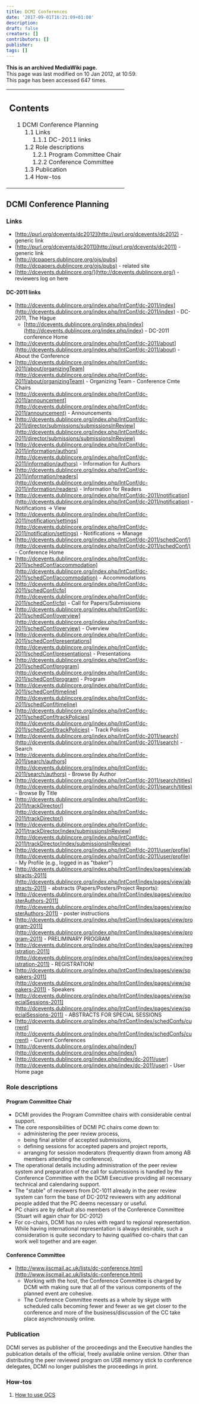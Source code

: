 ```yaml
---
title: DCMI Conferences
date: '2017-09-01T16:21:09+01:00'
description: 
draft: false
creators: []
contributors: []
publisher: 
tags: []
---
```


 **This is an archived MediaWiki page.**  
This page was last modified on 10 Jan 2012, at 10:59.  
This page has been accessed 647 times.

<table id="toc" class="toc">
  <tr>
    <td>
      <div id="toctitle">
        <h2>Contents</h2>
      </div>
      <ul>
        <li class="toclevel-1 tocsection-1">
          <a href="#DCMI_Conference_Planning"><span class="tocnumber">1</span> <span class="toctext">DCMI Conference Planning</span></a>
          <ul>
            <li class="toclevel-2 tocsection-2">
              <a href="#Links"><span class="tocnumber">1.1</span> <span class="toctext">Links</span></a>
              <ul>
                <li class="toclevel-3 tocsection-3"><a href="#DC-2011_links"><span class="tocnumber">1.1.1</span> <span class="toctext">DC-2011 links</span></a></li>
              </ul>
            </li>
            <li class="toclevel-2 tocsection-4">
              <a href="#Role_descriptions"><span class="tocnumber">1.2</span> <span class="toctext">Role descriptions</span></a>
              <ul>
                <li class="toclevel-3 tocsection-5"><a href="#Program_Committee_Chair"><span class="tocnumber">1.2.1</span> <span class="toctext">Program Committee Chair</span></a></li>
                <li class="toclevel-3 tocsection-6"><a href="#Conference_Committee"><span class="tocnumber">1.2.2</span> <span class="toctext">Conference Committee</span></a></li>
              </ul>
            </li>
            <li class="toclevel-2 tocsection-7"><a href="#Publication"><span class="tocnumber">1.3</span> <span class="toctext">Publication</span></a></li>
            <li class="toclevel-2 tocsection-8"><a href="#How-tos"><span class="tocnumber">1.4</span> <span class="toctext">How-tos</span></a></li>
          </ul>
        </li>
      </ul>
    </td>
  </tr>
</table>

## DCMI Conference Planning 

### Links 

- [http://purl.org/dcevents/dc2012](http://purl.org/dcevents/dc2012) - generic link
- [http://purl.org/dcevents/dc2011](http://purl.org/dcevents/dc2011) - generic link
- [http://dcpapers.dublincore.org/ojs/pubs](http://dcpapers.dublincore.org/ojs/pubs) - related site
- [http://dcevents.dublincore.org/](http://dcevents.dublincore.org/) - reviewers log on here

#### DC-2011 links 

- [http://dcevents.dublincore.org/index.php/IntConf/dc-2011/index](http://dcevents.dublincore.org/index.php/IntConf/dc-2011/index) - DC-2011, The Hague
  - [http://dcevents.dublincore.org/index.php/index](http://dcevents.dublincore.org/index.php/index) - DC-2011 conference Home
- [http://dcevents.dublincore.org/index.php/IntConf/dc-2011/about](http://dcevents.dublincore.org/index.php/IntConf/dc-2011/about) - About the Conference
- [http://dcevents.dublincore.org/index.php/IntConf/dc-2011/about/organizingTeam](http://dcevents.dublincore.org/index.php/IntConf/dc-2011/about/organizingTeam) - Organizing Team - Conference Cmte Chairs
- [http://dcevents.dublincore.org/index.php/IntConf/dc-2011/announcement](http://dcevents.dublincore.org/index.php/IntConf/dc-2011/announcement) - Announcements
- [http://dcevents.dublincore.org/index.php/IntConf/dc-2011/director/submissions/submissionsInReview](http://dcevents.dublincore.org/index.php/IntConf/dc-2011/director/submissions/submissionsInReview)
- [http://dcevents.dublincore.org/index.php/IntConf/dc-2011/information/authors](http://dcevents.dublincore.org/index.php/IntConf/dc-2011/information/authors) - Information for Authors
- [http://dcevents.dublincore.org/index.php/IntConf/dc-2011/information/readers](http://dcevents.dublincore.org/index.php/IntConf/dc-2011/information/readers) - Information for Readers
- [http://dcevents.dublincore.org/index.php/IntConf/dc-2011/notification](http://dcevents.dublincore.org/index.php/IntConf/dc-2011/notification) - Notifications -> View
- [http://dcevents.dublincore.org/index.php/IntConf/dc-2011/notification/settings](http://dcevents.dublincore.org/index.php/IntConf/dc-2011/notification/settings) - Notifications -> Manage
- [http://dcevents.dublincore.org/index.php/IntConf/dc-2011/schedConf/](http://dcevents.dublincore.org/index.php/IntConf/dc-2011/schedConf/) - Conference Home
- [http://dcevents.dublincore.org/index.php/IntConf/dc-2011/schedConf/accommodation](http://dcevents.dublincore.org/index.php/IntConf/dc-2011/schedConf/accommodation) - Accommodations
- [http://dcevents.dublincore.org/index.php/IntConf/dc-2011/schedConf/cfp](http://dcevents.dublincore.org/index.php/IntConf/dc-2011/schedConf/cfp) - Call for Papers/Submissions
- [http://dcevents.dublincore.org/index.php/IntConf/dc-2011/schedConf/overview](http://dcevents.dublincore.org/index.php/IntConf/dc-2011/schedConf/overview) - Overview
- [http://dcevents.dublincore.org/index.php/IntConf/dc-2011/schedConf/presentations](http://dcevents.dublincore.org/index.php/IntConf/dc-2011/schedConf/presentations) - Presentations
- [http://dcevents.dublincore.org/index.php/IntConf/dc-2011/schedConf/program](http://dcevents.dublincore.org/index.php/IntConf/dc-2011/schedConf/program) - Program
- [http://dcevents.dublincore.org/index.php/IntConf/dc-2011/schedConf/timeline](http://dcevents.dublincore.org/index.php/IntConf/dc-2011/schedConf/timeline)
- [http://dcevents.dublincore.org/index.php/IntConf/dc-2011/schedConf/trackPolicies](http://dcevents.dublincore.org/index.php/IntConf/dc-2011/schedConf/trackPolicies) - Track Policies
- [http://dcevents.dublincore.org/index.php/IntConf/dc-2011/search](http://dcevents.dublincore.org/index.php/IntConf/dc-2011/search) - Search
- [http://dcevents.dublincore.org/index.php/IntConf/dc-2011/search/authors](http://dcevents.dublincore.org/index.php/IntConf/dc-2011/search/authors) - Browse By Author
- [http://dcevents.dublincore.org/index.php/IntConf/dc-2011/search/titles](http://dcevents.dublincore.org/index.php/IntConf/dc-2011/search/titles) - Browse By Title
- [http://dcevents.dublincore.org/index.php/IntConf/dc-2011/trackDirector/](http://dcevents.dublincore.org/index.php/IntConf/dc-2011/trackDirector/)
- [http://dcevents.dublincore.org/index.php/IntConf/dc-2011/trackDirector/index/submissionsInReview](http://dcevents.dublincore.org/index.php/IntConf/dc-2011/trackDirector/index/submissionsInReview)
- [http://dcevents.dublincore.org/index.php/IntConf/dc-2011/user/profile](http://dcevents.dublincore.org/index.php/IntConf/dc-2011/user/profile) - My Profile (e.g., logged in as "tbaker")
- [http://dcevents.dublincore.org/index.php/IntConf/index/pages/view/abstracts-2011](http://dcevents.dublincore.org/index.php/IntConf/index/pages/view/abstracts-2011) - abstracts (Papers/Posters/Project Reports):
- [http://dcevents.dublincore.org/index.php/IntConf/index/pages/view/posterAuthors-2011](http://dcevents.dublincore.org/index.php/IntConf/index/pages/view/posterAuthors-2011) - poster instructions
- [http://dcevents.dublincore.org/index.php/IntConf/index/pages/view/program-2011](http://dcevents.dublincore.org/index.php/IntConf/index/pages/view/program-2011) - PRELIMINARY PROGRAM
- [http://dcevents.dublincore.org/index.php/IntConf/index/pages/view/registration-2011](http://dcevents.dublincore.org/index.php/IntConf/index/pages/view/registration-2011) - REGISTRATION!
- [http://dcevents.dublincore.org/index.php/IntConf/index/pages/view/speakers-2011](http://dcevents.dublincore.org/index.php/IntConf/index/pages/view/speakers-2011) - Speakers
- [http://dcevents.dublincore.org/index.php/IntConf/index/pages/view/specialSessions-2011](http://dcevents.dublincore.org/index.php/IntConf/index/pages/view/specialSessions-2011) - ABSTRACTS FOR SPECIAL SESSIONS
- [http://dcevents.dublincore.org/index.php/IntConf/index/schedConfs/current](http://dcevents.dublincore.org/index.php/IntConf/index/schedConfs/current) - Current Conferences
- [http://dcevents.dublincore.org/index.php/index/](http://dcevents.dublincore.org/index.php/index/)
- [http://dcevents.dublincore.org/index.php/index/dc-2011/user](http://dcevents.dublincore.org/index.php/index/dc-2011/user) - User Home page

### Role descriptions 

#### Program Committee Chair 

- DCMI provides the Program Committee chairs with considerable central support. 
- The core responsibilities of DCMI PC chairs come down to:
  - administering the peer review process, 
  - being final arbiter of accepted submissions, 
  - defining sessions for accepted papers and project reports, 
  - arranging for session moderators (frequently drawn from among AB members attending the conference). 
- The operational details including administration of the peer review system and preparation of the call for submissions is handled by the Conference Committee with the DCMI Executive providing all necessary technical and calendaring support.
- The "stable" of reviewers from DC-1011 already in the peer review system can form the base of DC-2012 reviewers with any additional people added that the PC deems necessary or useful. 
- PC chairs are by default also members of the Conference Committee (Stuart will again chair for DC-2012)
- For co-chairs, DCMI has no rules with regard to regional representation. While having international representation is always desirable, such a consideration is quite secondary to having qualified co-chairs that can work well together and are eager. 

#### Conference Committee 

- [http://www.jiscmail.ac.uk/lists/dc-conference.html](http://www.jiscmail.ac.uk/lists/dc-conference.html)
  - Working with the host, the Conference Committee is charged by DCMI with making sure that all of the various components of the planned event are cohesive. 
  - The Conference Committee meets as a whole by skype with scheduled calls becoming fewer and fewer as we get closer to the conference and more of the business/discussion of the CC take place asynchronously online.

### Publication 

DCMI serves as publisher of the proceedings and the Executive handles the publication details of the official, freely available online version. Other than distributing the peer reviewed program on USB memory stick to conference delegates, DCMI no longer publishes the proceedings in print.

### How-tos 

1. [How to use OCS](/mediawiki_wiki/DCMI_Conferences/OCS_Howto.md)


